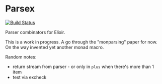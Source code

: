 Parsex
======
[![Build Status](https://travis-ci.org/herenowcoder/parsex.svg?branch=master)](https://travis-ci.org/herenowcoder/parsex)

Parser combinators for Elixir.

This is a work in progress. 
A go through the "monparsing" paper for now.
On the way invented yet another monad macro.

Random notes:
* return stream from parser - or only in `plus` when there's more
  than 1 item
* test via excheck
